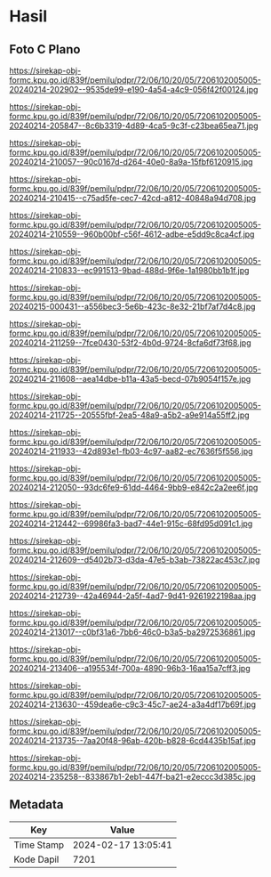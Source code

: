 # Hasil

## Foto C Plano

https://sirekap-obj-formc.kpu.go.id/839f/pemilu/pdpr/72/06/10/20/05/7206102005005-20240214-202902--9535de99-e190-4a54-a4c9-056f42f00124.jpg

https://sirekap-obj-formc.kpu.go.id/839f/pemilu/pdpr/72/06/10/20/05/7206102005005-20240214-205847--8c6b3319-4d89-4ca5-9c3f-c23bea65ea71.jpg

https://sirekap-obj-formc.kpu.go.id/839f/pemilu/pdpr/72/06/10/20/05/7206102005005-20240214-210057--90c0167d-d264-40e0-8a9a-15fbf6120915.jpg

https://sirekap-obj-formc.kpu.go.id/839f/pemilu/pdpr/72/06/10/20/05/7206102005005-20240214-210415--c75ad5fe-cec7-42cd-a812-40848a94d708.jpg

https://sirekap-obj-formc.kpu.go.id/839f/pemilu/pdpr/72/06/10/20/05/7206102005005-20240214-210559--960b00bf-c56f-4612-adbe-e5dd9c8ca4cf.jpg

https://sirekap-obj-formc.kpu.go.id/839f/pemilu/pdpr/72/06/10/20/05/7206102005005-20240214-210833--ec991513-9bad-488d-9f6e-1a1980bb1b1f.jpg

https://sirekap-obj-formc.kpu.go.id/839f/pemilu/pdpr/72/06/10/20/05/7206102005005-20240215-000431--a556bec3-5e6b-423c-8e32-21bf7af7d4c8.jpg

https://sirekap-obj-formc.kpu.go.id/839f/pemilu/pdpr/72/06/10/20/05/7206102005005-20240214-211259--7fce0430-53f2-4b0d-9724-8cfa6df73f68.jpg

https://sirekap-obj-formc.kpu.go.id/839f/pemilu/pdpr/72/06/10/20/05/7206102005005-20240214-211608--aea14dbe-b11a-43a5-becd-07b9054f157e.jpg

https://sirekap-obj-formc.kpu.go.id/839f/pemilu/pdpr/72/06/10/20/05/7206102005005-20240214-211725--20555fbf-2ea5-48a9-a5b2-a9e914a55ff2.jpg

https://sirekap-obj-formc.kpu.go.id/839f/pemilu/pdpr/72/06/10/20/05/7206102005005-20240214-211933--42d893e1-fb03-4c97-aa82-ec7636f5f556.jpg

https://sirekap-obj-formc.kpu.go.id/839f/pemilu/pdpr/72/06/10/20/05/7206102005005-20240214-212050--93dc6fe9-61dd-4464-9bb9-e842c2a2ee6f.jpg

https://sirekap-obj-formc.kpu.go.id/839f/pemilu/pdpr/72/06/10/20/05/7206102005005-20240214-212442--69986fa3-bad7-44e1-915c-68fd95d091c1.jpg

https://sirekap-obj-formc.kpu.go.id/839f/pemilu/pdpr/72/06/10/20/05/7206102005005-20240214-212609--d5402b73-d3da-47e5-b3ab-73822ac453c7.jpg

https://sirekap-obj-formc.kpu.go.id/839f/pemilu/pdpr/72/06/10/20/05/7206102005005-20240214-212739--42a46944-2a5f-4ad7-9d41-9261922198aa.jpg

https://sirekap-obj-formc.kpu.go.id/839f/pemilu/pdpr/72/06/10/20/05/7206102005005-20240214-213017--c0bf31a6-7bb6-46c0-b3a5-ba2972536861.jpg

https://sirekap-obj-formc.kpu.go.id/839f/pemilu/pdpr/72/06/10/20/05/7206102005005-20240214-213406--a195534f-700a-4890-96b3-16aa15a7cff3.jpg

https://sirekap-obj-formc.kpu.go.id/839f/pemilu/pdpr/72/06/10/20/05/7206102005005-20240214-213630--459dea6e-c9c3-45c7-ae24-a3a4df17b69f.jpg

https://sirekap-obj-formc.kpu.go.id/839f/pemilu/pdpr/72/06/10/20/05/7206102005005-20240214-213735--7aa20f48-96ab-420b-b828-6cd4435b15af.jpg

https://sirekap-obj-formc.kpu.go.id/839f/pemilu/pdpr/72/06/10/20/05/7206102005005-20240214-235258--833867b1-2eb1-447f-ba21-e2eccc3d385c.jpg


## Metadata

| Key        | Value               |
| ---------- | ------------------- |
| Time Stamp | 2024-02-17 13:05:41 |
| Kode Dapil | 7201                |




